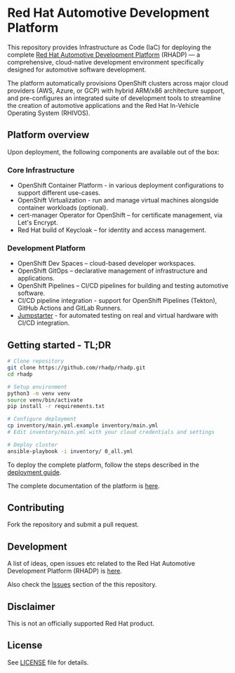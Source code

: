 # Red Hat Automotive Development Platform

This repository provides Infrastructure as Code (IaC) for deploying the complete [Red Hat Automotive Development Platform](https://github.com/rhadp/rhadp) (RHADP) — a comprehensive, cloud-native development environment specifically designed for automotive software development.

The platform automatically provisions OpenShift clusters across major cloud providers (AWS, Azure, or GCP) with hybrid ARM/x86 architecture support, and pre-configures an integrated suite of development tools to streamline the creation of automotive applications and the Red Hat In-Vehicle Operating System (RHIVOS).  

## Platform overview

Upon deployment, the following components are available out of the box:  

### Core Infrastructure
- OpenShift Container Platform - in various deployment configurations to support different use-cases.
- OpenShift Virtualization - run and manage virtual machines alongside container workloads (optional).
- cert-manager Operator for OpenShift – for certificate management, via Let's Encrypt.
- Red Hat build of Keycloak – for identity and access management.

### Development Platform
- OpenShift Dev Spaces – cloud-based developer workspaces.
- OpenShift GitOps – declarative management of infrastructure and applications.
- OpenShift Pipelines – CI/CD pipelines for building and testing automotive software.
- CI/CD pipeline integration - support for OpenShift Pipelines (Tekton), GitHub Actions and GitLab Runners.
- [Jumpstarter](https://github.com/jumpstarter-dev) - for automated testing on real and virtual hardware with CI/CD integration.  

## Getting started - TL;DR

```bash
# Clone repository
git clone https://github.com/rhadp/rhadp.git
cd rhadp

# Setup environment
python3 -m venv venv
source venv/bin/activate
pip install -r requirements.txt

# Configure deployment
cp inventory/main.yml.example inventory/main.yml
# Edit inventory/main.yml with your cloud credentials and settings

# Deploy cluster
ansible-playbook -i inventory/ 0_all.yml
```

To deploy the complete platform, follow the steps described in the [deployment guide](docs/deployment.md).

The complete documentation of the platform is [here](docs/README.md).

## Contributing

Fork the repository and submit a pull request.

## Development

A list of ideas, open issues etc related to the Red Hat Automotive Development Platform (RHADP) is [here](https://github.com/orgs/rhadp/projects/1).  

Also check the [Issues](https://github.com/rhadp/rhadp/issues) section of the this repository.

## Disclaimer

This is not an officially supported Red Hat product.

## License

See [LICENSE](LICENSE) file for details.